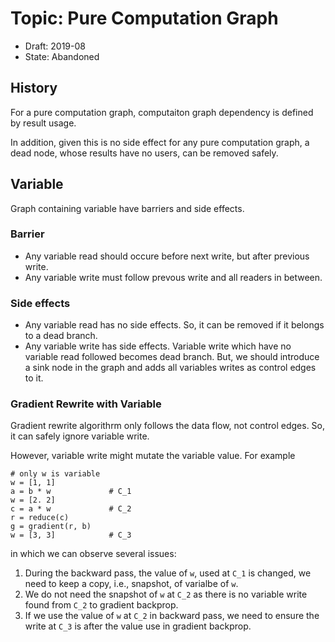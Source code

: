 Topic: Pure Computation Graph
======================

- Draft: 2019-08
- State: Abandoned

History
-------

For a pure computation graph, computaiton graph dependency is defined by result usage.

In addition, given this is no side effect for any pure computation graph, a dead
node, whose results have no users, can be removed safely.

Variable
--------

Graph containing variable have barriers and side effects.

### Barrier

- Any variable read should occure before next write, but after previous write.
- Any variable write must follow prevous write and all readers in between.

### Side effects

- Any variable read has no side effects. So, it can be removed if it belongs to
  a dead branch.
- Any variable write has side effects. Variable write which have no variable
  read followed becomes dead branch.  But, we should introduce a sink node in
  the graph and adds all variables writes as control edges to it.

### Gradient Rewrite with Variable

Gradient rewrite algorithrm only follows the data flow, not control edges. So,
it can safely ignore variable write.

However, variable write might mutate the variable value. For example

    # only w is variable
    w = [1, 1]
    a = b * w             # C_1
    w = [2. 2]
    c = a * w             # C_2
    r = reduce(c)
    g = gradient(r, b)
    w = [3, 3]            # C_3

in which we can observe several issues:

1. During the backward pass, the value of `w`, used at `C_1` is changed, we
   need to keep a copy, i.e., snapshot, of varialbe of `w`.
2. We do not need the snapshot of `w` at `C_2` as there is no variable write
   found from `C_2` to gradient backprop.
3. If we use the value of `w` at `C_2` in backward pass, we need to ensure
   the write at `C_3` is after the value use in gradient backprop.

